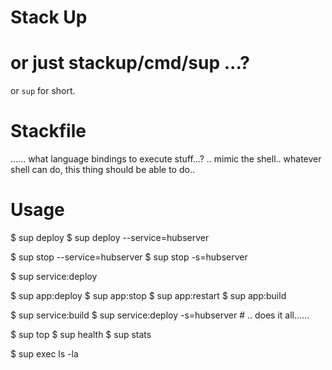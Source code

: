 Stack Up
========

# or just stackup/cmd/sup   ...?

or `sup` for short.

# Stackfile

...... what language bindings to execute stuff...?
.. mimic the shell.. whatever shell can do, this thing should be able to do..

# Usage

$ sup deploy
$ sup deploy --service=hubserver

$ sup stop --service=hubserver
$ sup stop -s=hubserver

$ sup service:deploy

$ sup app:deploy
$ sup app:stop
$ sup app:restart
$ sup app:build

$ sup service:build
$ sup service:deploy -s=hubserver # .. does it all......

$ sup top
$ sup health
$ sup stats

$ sup exec ls -la

